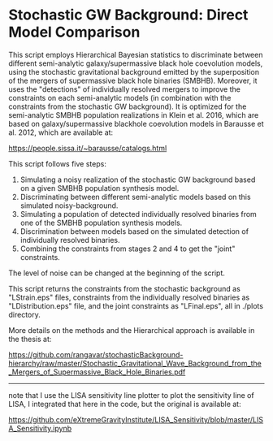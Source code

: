 # Stochastic GW Background: Direct Model Comparison

This script employs Hierarchical Bayesian statistics to discriminate between different semi-analytic galaxy/supermassive black hole coevolution models, using the stochastic gravitational background emitted by the superposition of the mergers of supermassive black hole binaries (SMBHB). Moreover, it uses the "detections" of individually resolved mergers to improve the constraints on each semi-analytic models (in combination with the constraints from the stochastic GW background). It is optimized for the semi-analytic SMBHB population realizations in Klein et al. 2016, which are based on galaxy/supermassive blackhole coevolution models in Barausse et al. 2012, which are available at: 

https://people.sissa.it/~barausse/catalogs.html

This script follows five steps:

1) Simulating a noisy realization of the stochastic GW background based on a given SMBHB population synthesis model. 
2) Discriminating between different semi-analytic models based on this simulated noisy-background. 
3) Simulating a population of detected individually resolved binaries from one of the SMBHB population synthesis models. 
4) Discrimination between models based on the simulated detection of individually resolved binaries. 
5) Combining the constraints from stages 2 and 4 to get the "joint" constraints. 

The level of noise can be changed at the beginning of the script.

This script returns the constraints from the stochastic background as "LStrain.eps" files, constraints from the individually resolved binaries as "LDistribution.eps" file, and the joint constraints as "LFinal.eps", all in ./plots directory. 

More details on the methods and the Hierarchical approach is available in the thesis at: 

https://github.com/rangavar/stochasticBackground-hierarchy/raw/master/Stochastic_Gravitational_Wave_Background_from_the_Mergers_of_Supermassive_Black_Hole_Binaries.pdf

---
note that I use the LISA sensitivity line plotter to plot the sensitivity line of LISA, I integrated that here in the code, but the original is available at: 

https://github.com/eXtremeGravityInstitute/LISA_Sensitivity/blob/master/LISA_Sensitivity.ipynb
